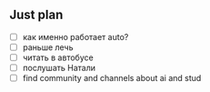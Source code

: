 ## Just plan
- [ ] как именно работает auto?
- [ ] раньше лечь
- [ ] читать в автобусе
- [ ] послушать Натали 
- [ ] find community and channels about ai and stud
